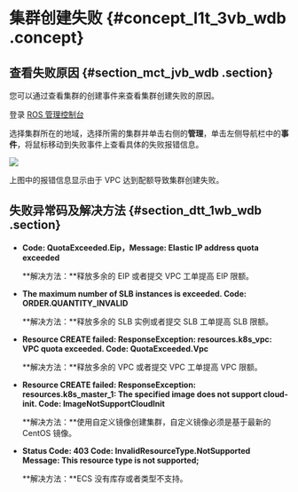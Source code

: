 # 集群创建失败 {#concept_l1t_3vb_wdb .concept}

## 查看失败原因 {#section_mct_jvb_wdb .section}

您可以通过查看集群的创建事件来查看集群创建失败的原因。

登录 [ROS 管理控制台](https://ros.console.aliyun.com/)

选择集群所在的地域，选择所需的集群并单击右侧的**管理**，单击左侧导航栏中的**事件**，将鼠标移动到失败事件上查看具体的失败报错信息。

![](http://static-aliyun-doc.oss-cn-hangzhou.aliyuncs.com/assets/img/15844/15351030359797_zh-CN.png)

上图中的报错信息显示由于 VPC 达到配额导致集群创建失败。

## 失败异常码及解决方法 {#section_dtt_1wb_wdb .section}

-   **Code: QuotaExceeded.Eip，Message: Elastic IP address quota exceeded**

    **解决方法：**释放多余的 EIP 或者提交 VPC 工单提高 EIP 限额。

-   **The maximum number of SLB instances is exceeded. Code: ORDER.QUANTITY\_INVALID**

    **解决方法：**释放多余的 SLB 实例或者提交 SLB 工单提高 SLB 限额。

-   **Resource CREATE failed: ResponseException: resources.k8s\_vpc: VPC quota exceeded. Code: QuotaExceeded.Vpc**

    **解决方法：**释放多余的 VPC 或者提交 VPC 工单提高 VPC 限额。

-   **Resource CREATE failed: ResponseException: resources.k8s\_master\_1: The specified image does not support cloud-init. Code: ImageNotSupportCloudInit**

    **解决方法：**使用自定义镜像创建集群，自定义镜像必须是基于最新的 CentOS 镜像。

-   **Status Code: 403 Code: InvalidResourceType.NotSupported Message: This resource type is not supported;**

    **解决方法：**ECS 没有库存或者类型不支持。


